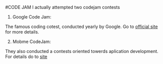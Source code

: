 #CODE JAM
I actually attempted two codejam contests 

1. Google Code Jam:

The famous coding cotest, conducted yearly by Google.
Go to [official site](http://code.google.com/codejam/) for more details.

2. Mobme CodeJam:

They also conducted a contests oriented towerds aplication development.
For details do to [site](http://codejam.mobme.in/)
